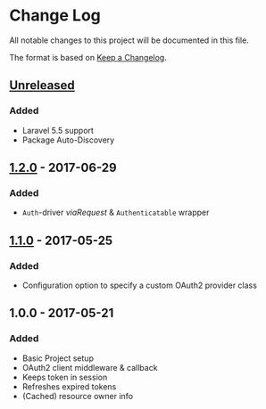 # Change Log
All notable changes to this project will be documented in this file.

The format is based on [Keep a Changelog](http://keepachangelog.com/).

## [Unreleased]
### Added
- Laravel 5.5 support
- Package Auto-Discovery

## [1.2.0] - 2017-06-29
### Added
- `Auth`-driver *viaRequest* & `Authenticatable` wrapper

## [1.1.0] - 2017-05-25
### Added
- Configuration option to specify a custom OAuth2 provider class

## 1.0.0 - 2017-05-21
### Added
- Basic Project setup
- OAuth2 client middleware & callback
- Keeps token in session
- Refreshes expired tokens
- (Cached) resource owner info

[Unreleased]: https://github.com/kronthto/laravel-oauth2-login/compare/v1.2.0...HEAD
[1.2.0]: https://github.com/kronthto/laravel-oauth2-login/compare/v1.1.0...v1.2.0
[1.1.0]: https://github.com/kronthto/laravel-oauth2-login/compare/v1.0.0...v1.1.0
